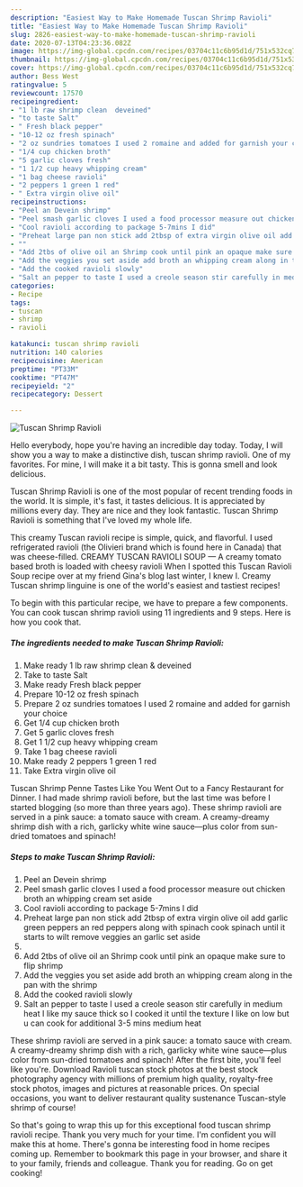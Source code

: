 ```yaml
---
description: "Easiest Way to Make Homemade Tuscan Shrimp Ravioli"
title: "Easiest Way to Make Homemade Tuscan Shrimp Ravioli"
slug: 2826-easiest-way-to-make-homemade-tuscan-shrimp-ravioli
date: 2020-07-13T04:23:36.082Z
image: https://img-global.cpcdn.com/recipes/03704c11c6b95d1d/751x532cq70/tuscan-shrimp-ravioli-recipe-main-photo.jpg
thumbnail: https://img-global.cpcdn.com/recipes/03704c11c6b95d1d/751x532cq70/tuscan-shrimp-ravioli-recipe-main-photo.jpg
cover: https://img-global.cpcdn.com/recipes/03704c11c6b95d1d/751x532cq70/tuscan-shrimp-ravioli-recipe-main-photo.jpg
author: Bess West
ratingvalue: 5
reviewcount: 17570
recipeingredient:
- "1 lb raw shrimp clean  deveined"
- "to taste Salt"
- " Fresh black pepper"
- "10-12 oz fresh spinach"
- "2 oz sundries tomatoes I used 2 romaine and added for garnish your choice"
- "1/4 cup chicken broth"
- "5 garlic cloves fresh"
- "1 1/2 cup heavy whipping cream"
- "1 bag cheese ravioli"
- "2 peppers 1 green 1 red"
- " Extra virgin olive oil"
recipeinstructions:
- "Peel an Devein shrimp"
- "Peel smash garlic cloves I used a food processor measure out chicken broth an whipping cream set aside"
- "Cool ravioli according to package 5-7mins I did"
- "Preheat large pan non stick add 2tbsp of extra virgin olive oil add garlic green peppers an red peppers along with spinach cook spinach until it starts to wilt remove veggies an garlic set aside"
- ""
- "Add 2tbs of olive oil an Shrimp cook until pink an opaque make sure to flip shrimp"
- "Add the veggies you set aside add broth an whipping cream along in the pan with the shrimp"
- "Add the cooked ravioli slowly"
- "Salt an pepper to taste I used a creole season stir carefully in medium heat I like my sauce thick so I cooked it until the texture I like on low but u can cook for additional 3-5 mins medium heat"
categories:
- Recipe
tags:
- tuscan
- shrimp
- ravioli

katakunci: tuscan shrimp ravioli 
nutrition: 140 calories
recipecuisine: American
preptime: "PT33M"
cooktime: "PT47M"
recipeyield: "2"
recipecategory: Dessert

---
```



![Tuscan Shrimp Ravioli](https://img-global.cpcdn.com/recipes/03704c11c6b95d1d/751x532cq70/tuscan-shrimp-ravioli-recipe-main-photo.jpg)

Hello everybody, hope you're having an incredible day today. Today, I will show you a way to make a distinctive dish, tuscan shrimp ravioli. One of my favorites. For mine, I will make it a bit tasty. This is gonna smell and look delicious.

Tuscan Shrimp Ravioli is one of the most popular of recent trending foods in the world. It is simple, it's fast, it tastes delicious. It is appreciated by millions every day. They are nice and they look fantastic. Tuscan Shrimp Ravioli is something that I've loved my whole life.

This creamy Tuscan ravioli recipe is simple, quick, and flavorful. I used refrigerated ravioli (the Olivieri brand which is found here in Canada) that was cheese-filled. CREAMY TUSCAN RAVIOLI SOUP — A creamy tomato based broth is loaded with cheesy ravioli When I spotted this Tuscan Ravioli Soup recipe over at my friend Gina&#39;s blog last winter, I knew I. Creamy Tuscan shrimp linguine is one of the world&#39;s easiest and tastiest recipes!


To begin with this particular recipe, we have to prepare a few components. You can cook tuscan shrimp ravioli using 11 ingredients and 9 steps. Here is how you cook that.

<!--inarticleads1-->

##### The ingredients needed to make Tuscan Shrimp Ravioli:

1. Make ready 1 lb raw shrimp clean &amp; deveined
1. Take to taste Salt
1. Make ready  Fresh black pepper
1. Prepare 10-12 oz fresh spinach
1. Prepare 2 oz sundries tomatoes I used 2 romaine and added for garnish your choice
1. Get 1/4 cup chicken broth
1. Get 5 garlic cloves fresh
1. Get 1 1/2 cup heavy whipping cream
1. Take 1 bag cheese ravioli
1. Make ready 2 peppers 1 green 1 red
1. Take  Extra virgin olive oil


Tuscan Shrimp Penne Tastes Like You Went Out to a Fancy Restaurant for Dinner. I had made shrimp ravioli before, but the last time was before I started blogging (so more than three years ago). These shrimp ravioli are served in a pink sauce: a tomato sauce with cream. A creamy-dreamy shrimp dish with a rich, garlicky white wine sauce—plus color from sun-dried tomatoes and spinach! 

<!--inarticleads2-->

##### Steps to make Tuscan Shrimp Ravioli:

1. Peel an Devein shrimp
1. Peel smash garlic cloves I used a food processor measure out chicken broth an whipping cream set aside
1. Cool ravioli according to package 5-7mins I did
1. Preheat large pan non stick add 2tbsp of extra virgin olive oil add garlic green peppers an red peppers along with spinach cook spinach until it starts to wilt remove veggies an garlic set aside
1. 
1. Add 2tbs of olive oil an Shrimp cook until pink an opaque make sure to flip shrimp
1. Add the veggies you set aside add broth an whipping cream along in the pan with the shrimp
1. Add the cooked ravioli slowly
1. Salt an pepper to taste I used a creole season stir carefully in medium heat I like my sauce thick so I cooked it until the texture I like on low but u can cook for additional 3-5 mins medium heat


These shrimp ravioli are served in a pink sauce: a tomato sauce with cream. A creamy-dreamy shrimp dish with a rich, garlicky white wine sauce—plus color from sun-dried tomatoes and spinach! After the first bite, you&#39;ll feel like you&#39;re. Download Ravioli tuscan stock photos at the best stock photography agency with millions of premium high quality, royalty-free stock photos, images and pictures at reasonable prices. On special occasions, you want to deliver restaurant quality sustenance Tuscan-style shrimp of course! 

So that's going to wrap this up for this exceptional food tuscan shrimp ravioli recipe. Thank you very much for your time. I'm confident you will make this at home. There's gonna be interesting food in home recipes coming up. Remember to bookmark this page in your browser, and share it to your family, friends and colleague. Thank you for reading. Go on get cooking!
